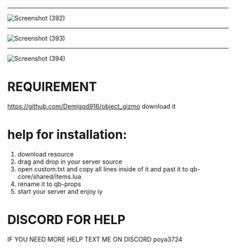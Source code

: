 **********
 
![Screenshot (392)](https://github.com/user-attachments/assets/3b38e96a-05ba-412e-9e40-4e73c15e51a5)

************


![Screenshot (393)](https://github.com/user-attachments/assets/1f183ab5-e6f9-4fab-8f1c-870086700cb0)


*************

![Screenshot (394)](https://github.com/user-attachments/assets/36a1a7fa-495e-4862-9b67-2541d185068b)

# REQUIREMENT
https://github.com/Demigod916/object_gizmo download it

# help for installation:
1. download resource
2. drag and drop in your server source
3. open custom.txt and copy all lines inside of it and past it to qb-core/shared/items.lua 
4. rename it to qb-props
5. start your server and enjoy iy 

# DISCORD FOR HELP 

IF YOU NEED MORE HELP TEXT ME ON DISCORD poya3724
